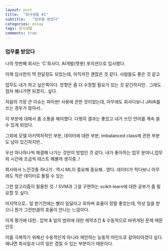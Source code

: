 ```yaml
---
layout: post
title:  "회사생활 #1"
subtitle:   "업무를 받았다"
categories: essay
tags: 회사생활
comments: true
---
```


### 업무를 받았다
나의 첫번째 회사는 'C'회사다. AI개발(챗봇) 포지션으로 입사했다.

이제 입사한지 딱 한달정도 되었는데, 아직까진 괜찮은 것 같다. 사람들도 좋은 것 같고

업무도 내가 하고 싶은쪽이다. 방향은 좀 더 수정할 필요가 있는 것 같긴하지만.. 그래도 점차 해나가면 되겠지.. 싶다.

처음의 가장 큰 이슈는 파이썬! 사용에 관한 것이었는데, 아무래도 회사다보니 JAVA를 쓰는 경우가 많아서..

이 부분에 대해서 좀 소통을 해야했다. 다행히 결과는 좋았고 내가 쓰던 언어를 계속 쓸수 있게 되었다.

그외에 모델 아키텍처적인 부분, 데이터에 대한 부분, imbalanced class에 관한 부분도 남아 있긴하지만..

우선 하나하나씩 해결해 나가는 것만이 방법인 것 같다. 내가 좋아하는 업무 분야니,업무외 시간에 조금씩 테스트 해볼까 생각중..!

회사와서 느낀것중 하나가.. 역시 ML이 중요해 중요해.. 였다. 데이터가 적다보니 아무래도 적은 데이터로 돌릴 수 있는

그런 알고리즘이 필욜한 것..! SVM과 그걸 구현하는 scikit-learn에 대한 공부가 좀 필요할 듯 싶다.

마지막으로.. 일 받기전에는 빨리 일달라고 외차며 효율이 정말 좋았는데, 막상 일을 받으니 뭔가 그전만큼의 효율이 안나는 느낌이다.

이게 평가에 대한.. 압박 & 일의 범위에 대한 제약조건 & 수동적으로 바뀌게된 문제 때문인듯

이를 극복하기 위해선 수동적인게 아니라 제안하는 능동적 마인드로 갈아타야겠다 싶다. 왜냐면 회사일과 나의 일은 겹칠 수 있는 부분이기 때문이다.

